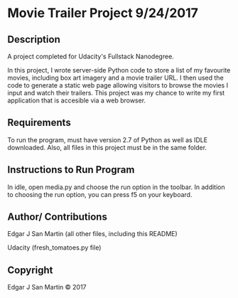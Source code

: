 Movie Trailer Project 9/24/2017
=======================

Description
-----------------------

A project completed for Udacity's Fullstack Nanodegree. 


In this project, I wrote server-side Python code to store a list of my favourite movies,
including box art imagery and a movie trailer URL. I then used the code to generate a 
static web page allowing visitors to browse the movies I input and watch their trailers.
This project was my chance to write my first application that is accesible via a web browser.


Requirements
-----------------------

To run the program, must have version 2.7 of Python as well as IDLE downloaded.
Also, all files in this project must be in the same folder.


Instructions to Run Program
-----------------------

In idle, open media.py and choose the run option in the toolbar. 
In addition to choosing the run option, you can press f5 on your keyboard.


Author/ Contributions
-----------------------

Edgar J San Martin (all other files, including this README)


Udacity (fresh_tomatoes.py file)


Copyright
-----------------------

Edgar J San Martin © 2017
